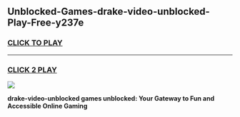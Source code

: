 
## Unblocked-Games-drake-video-unblocked-Play-Free-y237e
<h3>
<a href="https://premium76.site?title=drake-video-unblocked&ref=10A">CLICK TO PLAY</a></h3>
<hr>

<h3>
<a href="https://premium76.site?title=drake-video-unblocked&ref=10A">CLICK 2 PLAY</a>
  
</h3>

<a href="https://premium76.site?title=drake-video-unblocked&ref=10A"><img src="https://clearcache.store/games.png"></a>


**drake-video-unblocked games unblocked: Your Gateway to Fun and Accessible Online Gaming**
